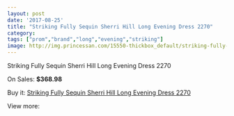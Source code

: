 ```yaml
---
layout: post
date: '2017-08-25'
title: "Striking Fully Sequin Sherri Hill Long Evening Dress 2270"
category: 
tags: ["prom","brand","long","evening","striking"]
image: http://img.princessan.com/15550-thickbox_default/striking-fully-sequin-sherri-hill-long-evening-dress-2270.jpg
---
```

Striking Fully Sequin Sherri Hill Long Evening Dress 2270

On Sales: **$368.98**
<a href="https://www.princessan.com/en/7250-striking-fully-sequin-sherri-hill-long-evening-dress-2270.html"><amp-img layout="responsive" width="600" height="600" src="//img.princessan.com/15550-thickbox_default/striking-fully-sequin-sherri-hill-long-evening-dress-2270.jpg" alt="Striking Fully Sequin Sherri Hill Long Evening Dress 2270 0" /></a>

Buy it: [Striking Fully Sequin Sherri Hill Long Evening Dress 2270](https://www.princessan.com/en/7250-striking-fully-sequin-sherri-hill-long-evening-dress-2270.html "Striking Fully Sequin Sherri Hill Long Evening Dress 2270")

View more: [](https://www.princessan.com/en/- "")
